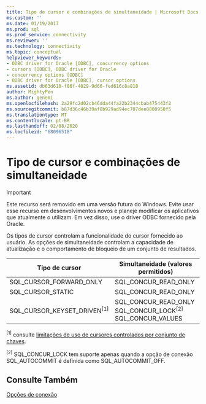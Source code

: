 ```yaml
---
title: Tipo de cursor e combinações de simultaneidade | Microsoft Docs
ms.custom: ''
ms.date: 01/19/2017
ms.prod: sql
ms.prod_service: connectivity
ms.reviewer: ''
ms.technology: connectivity
ms.topic: conceptual
helpviewer_keywords:
- ODBC driver for Oracle [ODBC], concurrency options
- cursors [ODBC], ODBC driver for Oracle
- concurrency options [ODBC]
- ODBC driver for Oracle [ODBC], cursor options
ms.assetid: db63d610-f86f-4029-9d66-fed616c8a818
author: MightyPen
ms.author: genemi
ms.openlocfilehash: 2a29fc2d02cb46dda44fa22b2344cbab475443f2
ms.sourcegitcommit: b87d36c46b39af8b929ad94ec707dee8800950f5
ms.translationtype: MT
ms.contentlocale: pt-BR
ms.lasthandoff: 02/08/2020
ms.locfileid: "68096518"
---
```

# <a name="cursor-type-and-concurrency-combinations"></a>Tipo de cursor e combinações de simultaneidade
> [!IMPORTANT]  
>  Este recurso será removido em uma versão futura do Windows. Evite usar esse recurso em desenvolvimentos novos e planeje modificar os aplicativos que atualmente o utilizam. Em vez disso, use o driver ODBC fornecido pela Oracle.  
  
 Os tipos de cursor controlam a funcionalidade do cursor fornecido ao usuário. As opções de simultaneidade controlam a capacidade de atualização e o comportamento de bloqueio de um conjunto de resultados.  
  
|Tipo de cursor|Simultaneidade (valores permitidos)|  
|-----------------|------------------------------------|  
|SQL_CURSOR_FORWARD_ONLY|SQL_CONCUR_READ_ONLY|  
|SQL_CURSOR_STATIC|SQL_CONCUR_READ_ONLY|  
|SQL_CURSOR_KEYSET_DRIVEN<sup>[1]</sup>|SQL_CONCUR_READ_ONLY SQL_CONCUR_LOCK<sup>[2]</sup> SQL_CONCUR_VALUES|  
  
 <sup>[1]</sup> consulte [limitações de uso de cursores controlados por conjunto de chaves](../../odbc/microsoft/limitations-of-using-keyset-driven-cursors.md).  
  
 <sup>[2]</sup> SQL_CONCUR_LOCK tem suporte apenas quando a opção de conexão SQL_AUTOCOMMIT é definida como SQL_AUTOCOMMIT_OFF.  
  
## <a name="see-also"></a>Consulte Também  
 [Opções de conexão](../../odbc/microsoft/connect-options.md)
